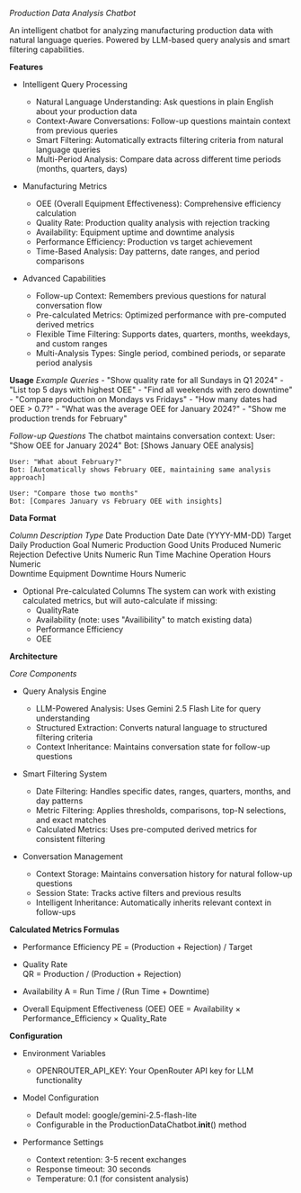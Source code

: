 *Production Data Analysis Chatbot*

An intelligent chatbot for analyzing manufacturing production data with natural language queries. Powered by LLM-based query analysis and smart filtering capabilities.


**Features**
- Intelligent Query Processing
    - Natural Language Understanding: Ask questions in plain English about your production data
    - Context-Aware Conversations: Follow-up questions maintain context from previous queries
    - Smart Filtering: Automatically extracts filtering criteria from natural language queries
    - Multi-Period Analysis: Compare data across different time periods (months, quarters, days)

- Manufacturing Metrics
    - OEE (Overall Equipment Effectiveness): Comprehensive efficiency calculation
    - Quality Rate: Production quality analysis with rejection tracking
    - Availability: Equipment uptime and downtime analysis
    - Performance Efficiency: Production vs target achievement
    - Time-Based Analysis: Day patterns, date ranges, and period comparisons

- Advanced Capabilities
    - Follow-up Context: Remembers previous questions for natural conversation flow
    - Pre-calculated Metrics: Optimized performance with pre-computed derived metrics
    - Flexible Time Filtering: Supports dates, quarters, months, weekdays, and custom ranges
    - Multi-Analysis Types: Single period, combined periods, or separate period analysis



**Usage**
*Example Queries*
    - "Show quality rate for all Sundays in Q1 2024"
    -  "List top 5 days with highest OEE"
    - "Find all weekends with zero downtime"
    - "Compare production on Mondays vs Fridays"
    - "How many dates had OEE > 0.7?"
    - "What was the average OEE for January 2024?"
    - "Show me production trends for February"

*Follow-up Questions*
The chatbot maintains conversation context:
    User: "Show OEE for January 2024"
    Bot: [Shows January OEE analysis]

    User: "What about February?"
    Bot: [Automatically shows February OEE, maintaining same analysis approach]

    User: "Compare those two months"
    Bot: [Compares January vs February OEE with insights]



**Data Format**

*Column*         *Description*                   *Type*
Date             Production Date                 Date (YYYY-MM-DD)
Target           Daily Production Goal           Numeric
Production       Good Units Produced             Numeric             
Rejection        Defective Units                 Numeric
Run Time         Machine Operation Hours         Numeric    
Downtime         Equipment Downtime Hours        Numeric     

- Optional Pre-calculated Columns
    The system can work with existing calculated metrics, but will auto-calculate if missing:
    - QualityRate
    - Availability (note: uses "Availibility" to match existing data)
    - Performance Efficiency
    - OEE

**Architecture**

*Core Components*
- Query Analysis Engine
    - LLM-Powered Analysis: Uses Gemini 2.5 Flash Lite for query understanding
    - Structured Extraction: Converts natural language to structured filtering criteria
    - Context Inheritance: Maintains conversation state for follow-up questions

- Smart Filtering System
    - Date Filtering: Handles specific dates, ranges, quarters, months, and day patterns
    - Metric Filtering: Applies thresholds, comparisons, top-N selections, and exact matches
    - Calculated Metrics: Uses pre-computed derived metrics for consistent filtering

- Conversation Management
    - Context Storage: Maintains conversation history for natural follow-up questions
    - Session State: Tracks active filters and previous results
    - Intelligent Inheritance: Automatically inherits relevant context in follow-ups



**Calculated Metrics Formulas**

- Performance Efficiency
    PE = (Production + Rejection) / Target

- Quality Rate  
    QR = Production / (Production + Rejection)

- Availability
    A = Run Time / (Run Time + Downtime)

- Overall Equipment Effectiveness (OEE)
    OEE = Availability × Performance_Efficiency × Quality_Rate



**Configuration**

- Environment Variables
    - OPENROUTER_API_KEY: Your OpenRouter API key for LLM functionality

- Model Configuration
    - Default model: google/gemini-2.5-flash-lite
    - Configurable in the ProductionDataChatbot.__init__() method

- Performance Settings
    - Context retention: 3-5 recent exchanges
    - Response timeout: 30 seconds
    - Temperature: 0.1 (for consistent analysis)